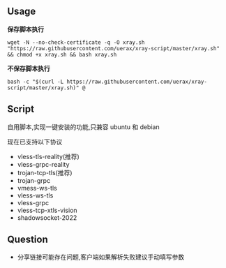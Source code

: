 ## Usage

__保存脚本执行__

```
wget -N --no-check-certificate -q -O xray.sh "https://raw.githubusercontent.com/uerax/xray-script/master/xray.sh" && chmod +x xray.sh && bash xray.sh
```

__不保存脚本执行__

```
bash -c "$(curl -L https://raw.githubusercontent.com/uerax/xray-script/master/xray.sh)" @
```

## Script

自用脚本,实现一键安装的功能,只兼容 ubuntu 和 debian

现在已支持以下协议

- vless-tls-reality(推荐)
- vless-grpc-reality
- trojan-tcp-tls(推荐)
- trojan-grpc
- vmess-ws-tls
- vless-ws-tls
- vless-grpc
- vless-tcp-xtls-vision
- shadowsocket-2022


## Question

* 分享链接可能存在问题,客户端如果解析失败建议手动填写参数